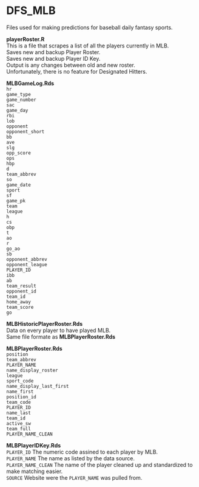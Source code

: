 # DFS_MLB
Files used for making predictions for baseball daily fantasy sports.

**playerRoster.R**  
  This is a file that scrapes a list of all the players currently in MLB.  
  Saves new and backup Player Roster.  
  Saves new and backup Player ID Key.  
  Output is any changes between old and new roster.  
  Unfortunately, there is no feature for Designated Hitters. 

**MLBGameLog.Rds**  
	`hr`  
	`game_type`  
	`game_number`  
	`sac`  
	`game_day`  
	`rbi`  
	`lob`  
	`opponent`  
	`opponent_short`  
	`bb`  
	`ave`  
	`slg`  
	`opp_score`  
	`ops`  
	`hbp`  
	`d`  
	`team_abbrev`  
	`so`  
	`game_date`  
	`sport`  
	`sf`  
	`game_pk`  
	`team`  
	`league`  
	`h`  
	`cs`  
	`obp`  
	`t`  
	`ao`  
	`r`  
	`go_ao`  
	`sb`  
	`opponent_abbrev`  
	`opponent_league`  
	`PLAYER_ID`  
	`ibb`  
	`ab`  
	`team_result`  
	`opponent_id`  
	`team_id`  
	`home_away`  
	`team_score`  
	`go`  
	
**MLBHistoricPlayerRoster.Rds**  
Data on every player to have played MLB.  
Same file formate as **MLBPlayerRoster.Rds**  



**MLBPlayerRoster.Rds**  
	`position`  
	`team_abbrev`  
	`PLAYER_NAME`  
	`name_display_roster`  
	`league`  
	`sport_code`  
	`name_display_last_first`  
	`name_first`  
	`position_id`  
	`team_code`  
	`PLAYER_ID`  
	`name_last`  
	`team_id`  
	`active_sw`  
	`team_full`  
	`PLAYER_NAME_CLEAN`  



  
**MLBPlayerIDKey.Rds**  
  `PLAYER_ID` The numeric code assined to each player by MLB.  
  `PLAYER_NAME` The name as listed by the data source.  
  `PLAYER_NAME_CLEAN` The name of the player cleaned up and standardized to make matching easier.  
  `SOURCE` Website were the `PLAYER_NAME` was pulled from.
